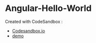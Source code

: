 # Angular-Hello-World
Created with CodeSandbox :

- [Codesandbox.io](https://codesandbox.io/s/laughing-noether-64c5d)
- [demo](https://64c5d.csb.app/)
